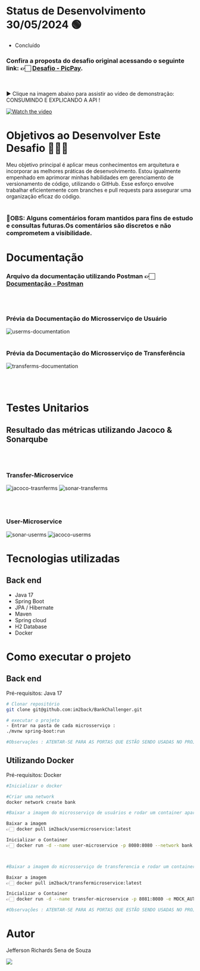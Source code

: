 # Status de Desenvolvimento 30/05/2024 🟢 

- Concluído
### Confira a proposta do desafio original acessando o seguinte link: 👉🏻 <a href="https://github.com/PicPay/picpay-desafio-backend">Desafio - PicPay</a>.
<br><br>
 ▶ Clique na imagem abaixo para assistir ao vídeo de demonstração: CONSUMINDO E EXPLICANDO A API !

[![Watch the video](https://img.youtube.com/vi/K3YI8UU0_g8/0.jpg)](https://youtu.be/K3YI8UU0_g8)

# Objetivos ao Desenvolver Este Desafio 🏋🏻‍♀️
Meu objetivo principal é aplicar meus conhecimentos em arquitetura e incorporar as melhores práticas de desenvolvimento.
Estou igualmente empenhado em aprimorar minhas habilidades em gerenciamento de versionamento de código, utilizando o GitHub.
Esse esforço envolve trabalhar eficientemente com branches e pull requests para assegurar uma organização eficaz do código.
<br><br>

### 📌OBS: Alguns comentários foram mantidos para fins de estudo e consultas futuras.Os comentários são discretos e não comprometem a visibilidade.

# Documentação
### Arquivo da documentação utilizando Postman 👉🏻 <a href="https://drive.google.com/file/d/19tYC01DhH4lczly90nR0rixRVF2arAMO/view?usp=sharing">Documentação - Postman</a>
<br><br>
### Prévia da Documentação do Microsserviço de Usuário
![userms-documentation](https://github.com/im2back/BankChallenger/assets/117541466/018cebdc-a9ba-4324-8bd3-03913ee82e7e)
<br><br>
### Prévia da Documentação do Microsserviço de Transferência
![transferms-documentation](https://github.com/im2back/BankChallenger/assets/117541466/31164fb0-61bd-4841-bef3-db9c55b3c6e9)

<br><br>

# Testes Unitarios
## Resultado das métricas utilizando Jacoco & Sonarqube
<br><br>
### Transfer-Microservice
![jacoco-trasnferms](https://github.com/im2back/BankChallenger/assets/117541466/3b6bc634-f931-4d99-be80-d50fcb78f137)
![sonar-transferms](https://github.com/im2back/BankChallenger/assets/117541466/774b8450-7d5c-475b-a138-d6c1a70eb1c0)

<br><br>
### User-Microservice
![sonar-userms](https://github.com/im2back/BankChallenger/assets/117541466/2f747ff8-6d2a-4b48-a7ee-d43ff976037c)
![jacoco-userms](https://github.com/im2back/BankChallenger/assets/117541466/79b6ec6d-87ca-4d35-8c0e-751e66d25c28)


# Tecnologias utilizadas
## Back end
- Java 17
- Spring Boot
- JPA / Hibernate
- Maven
- Spring cloud
- H2 Database
- Docker

# Como executar o projeto

## Back end
Pré-requisitos: Java 17

```bash
# Clonar repositório
git clone git@github.com:im2back/BankChallenger.git

# executar o projeto
- Entrar na pasta de cada microsserviço :
./mvnw spring-boot:run

#Observações : ATENTAR-SE PARA AS PORTAS QUE ESTÃO SENDO USADAS NO PROJETO !!! VERIFICAR DISPONIBILIDADE DAS PORTAS !!!
```
## Utilizando Docker
Pré-requisitos: Docker
```bash
#Inicializar o docker

#Criar uma network
docker network create bank

#Baixar a imagem do microsserviço de usuários e rodar um container apartir dela

Baixar a imagem 
👉🏻 docker pull im2back/usermicroservice:latest

Inicializar o Container 
👉🏻 docker run -d --name user-microservice -p 8080:8080 --network bank im2back/usermicroservice:latest



#Baixar a imagem do microsserviço de transferencia e rodar um container apartir dela

Baixar a imagem 
👉🏻 docker pull im2back/transfermicroservice:latest

Inicializar o Container 
👉🏻 docker run -d --name transfer-microservice -p 8081:8080 -e MOCK_AUTHORIZE=https://util.devi.tools/api/v2/authorize -e MOCK_NOTIFICATION=https://util.devi.tools/api/v1/notify -e USER_MS_URL=http://user-microservice:8080 --network bank im2back/transfermicroservice

#Observações : ATENTAR-SE PARA AS PORTAS QUE ESTÃO SENDO USADAS NO PROJETO !!! VERIFICAR DISPONIBILIDADE DAS PORTAS !!!
```

# Autor

Jefferson Richards Sena de Souza

<a href="https://www.linkedin.com/in/jefferson-richards-sena-de-souza-4110a3222/" target="_blank"><img loading="lazy" src="https://img.shields.io/badge/-LinkedIn-%230077B5?style=flat&logo=linkedin&logoColor=white" target="_blank"></a>
